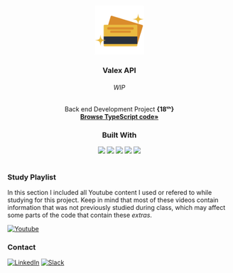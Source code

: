 <!-- PROJECT LOGO -->
<br />
<div align="center">
  <a href="https://github.com/NivaldoFarias/valex-api">
    <img src="./.github/valex-logo.png" alt="Logo" width="110">
  </a>

<h3 align="center">Valex API</h3>
  <h6>WIP</h6>
  <p>
    Back end Development Project <strong>{18ᵗʰ}</strong>
    <br />
    <a href="https://github.com/NivaldoFarias/valex-api/tree/main/app.js"><strong>Browse TypeScript code»</strong></a>
</div>

<div align="center">
  <h3>Built With</h3>

  <img src="https://img.shields.io/badge/Heroku-430098?style=for-the-badge&logo=heroku&logoColor=white" height="30px"/>
  <img src="https://img.shields.io/badge/PostgreSQL-316192?style=for-the-badge&logo=postgresql&logoColor=white" height="30px"/>
  <img src="https://img.shields.io/badge/TypeScript-007ACC?style=for-the-badge&logo=typescript&logoColor=white" height="30px"/>
  <img src="https://img.shields.io/badge/Node.js-43853D?style=for-the-badge&logo=node.js&logoColor=white" height="30px"/>  
  <img src="https://img.shields.io/badge/Express.js-404D59?style=for-the-badge&logo=express.js&logoColor=white" height="30px"/>
  
</div>

<!-- Study Playlist -->

#

### Study Playlist

In this section I included all Youtube content I used or refered to while studying for this project. Keep in mind that most of these videos contain information that was not previously studied during class, which may affect some parts of the code that contain these _extras_.

<a href="https://youtube.com/playlist?list=PLoZj33I2-ANTWqU331l3ZGlZV8I7rr5ZN">![Youtube](https://img.shields.io/badge/YouTube-FF0000?style=for-the-badge&logo=youtube&logoColor=white)</a>

<!-- CONTACT -->

### Contact

[![LinkedIn][linkedin-shield]][linkedin-url]
[![Slack][slack-shield]][slack-url]

<!-- MARKDOWN LINKS & IMAGES -->

[linkedin-shield]: https://img.shields.io/badge/-LinkedIn-black.svg?style=for-the-badge&logo=linkedin&colorB=blue
[linkedin-url]: https://www.linkedin.com/in/nivaldofarias/
[slack-shield]: https://img.shields.io/badge/Slack-4A154B?style=for-the-badge&logo=slack&logoColor=white
[slack-url]: https://driventurmas.slack.com/team/U02T6V2D8D8/
